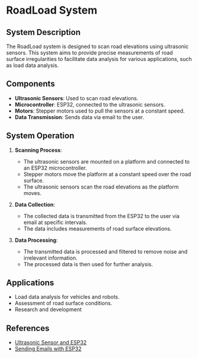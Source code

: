 # RoadLoad System

## System Description

The RoadLoad system is designed to scan road elevations using ultrasonic sensors. This system aims to provide precise measurements of road surface irregularities to facilitate data analysis for various applications, such as load data analysis.

## Components

- **Ultrasonic Sensors**: Used to scan road elevations.
- **Microcontroller**: ESP32, connected to the ultrasonic sensors.
- **Motors**: Stepper motors used to pull the sensors at a constant speed.
- **Data Transmission**: Sends data via email to the user.

## System Operation

1. **Scanning Process**:
   - The ultrasonic sensors are mounted on a platform and connected to an ESP32 microcontroller.
   - Stepper motors move the platform at a constant speed over the road surface.
   - The ultrasonic sensors scan the road elevations as the platform moves.

2. **Data Collection**:
   - The collected data is transmitted from the ESP32 to the user via email at specific intervals.
   - The data includes measurements of road surface elevations.

3. **Data Processing**:
   - The transmitted data is processed and filtered to remove noise and irrelevant information.
   - The processed data is then used for further analysis.

## Applications

- Load data analysis for vehicles and robots.
- Assessment of road surface conditions.
- Research and development

## References
- [Ultrasonic Sensor and ESP32](https://randomnerdtutorials.com/esp32-hc-sr04-ultrasonic-arduino/)
- [Sending Emails with ESP32](https://randomnerdtutorials.com/esp32-send-email-smtp-server-arduino-ide/)
